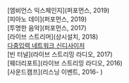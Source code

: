 [엠비언스 익스체인지](퍼포먼스, 2019)<br>
[피아노 데이](퍼포먼스, 2019)<br>
[투명한 음악](퍼포먼스, 2017)<br>
[라이브 스트리머](상시설치, 2018)<br>
[다중입력 네트워크 신디사이저](2017)<br>
[빈 터널](라이브 스트리밍 라디오, 2017)<br>
[웨더리포트](라이브 스트리밍 라디오, 2016)<br>
[사운드캠프](리스닝 이벤트, 2016- )<br>
